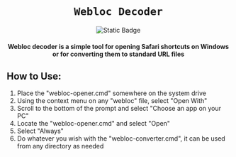<div align="center">
    
# `Webloc Decoder`
![Static Badge](https://img.shields.io/badge/v1.0.0--brightgreen)
#### Webloc decoder is a simple tool for opening Safari shortcuts on Windows or for converting them to standard URL files
</div>

## How to Use:

1. Place the "webloc-opener.cmd" somewhere on the system drive
2. Using the context menu on any "webloc" file, select "Open With"
3. Scroll to the bottom of the prompt and select "Choose an app on your PC"
4. Locate the "webloc-opener.cmd" and select "Open"
5. Select "Always"
6. Do whatever you wish with the "webloc-converter.cmd", it can be used from any directory as needed
